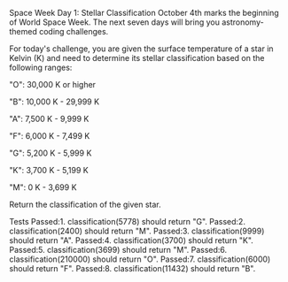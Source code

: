Space Week Day 1: Stellar Classification
October 4th marks the beginning of World Space Week. The next seven days will bring you astronomy-themed coding challenges.

For today's challenge, you are given the surface temperature of a star in Kelvin (K) and need to determine its stellar classification based on the following ranges:

"O": 30,000 K or higher

"B": 10,000 K - 29,999 K

"A": 7,500 K - 9,999 K

"F": 6,000 K - 7,499 K

"G": 5,200 K - 5,999 K

"K": 3,700 K - 5,199 K

"M": 0 K - 3,699 K

Return the classification of the given star.

Tests
Passed:1. classification(5778) should return "G".
Passed:2. classification(2400) should return "M".
Passed:3. classification(9999) should return "A".
Passed:4. classification(3700) should return "K".
Passed:5. classification(3699) should return "M".
Passed:6. classification(210000) should return "O".
Passed:7. classification(6000) should return "F".
Passed:8. classification(11432) should return "B".
